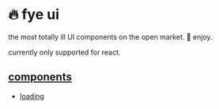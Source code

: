 # 🔥 fye ui
the most totally ill UI components on the open market. 🤟 enjoy.

currently only supported for react.

## [components](https://github.com/triviere19/fye-ui/components)

 - [loading](https://github.com/triviere19/fye-ui/components/loading)